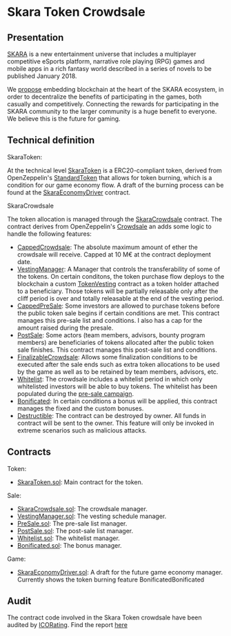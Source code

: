 # Skara Token Crowdsale

## Presentation

[SKARA](https://playskara.com/) is a new entertainment universe that includes a multiplayer competitive eSports platform, narrative role playing (RPG) games and mobile apps in a rich fantasy world described in a series of novels to be published January 2018.

We [propose](https://www.skaratoken.com/) embedding blockchain at the heart of the SKARA ecosystem, in order to decentralize the benefits of participating in the games, both casually and competitively. Connecting the rewards for participating in the SKARA community to the larger community is a huge benefit to everyone. We believe this is the future for gaming. 

## Technical definition

SkaraToken:

At the technical level [SkaraToken](contracts/SkaraToken.sol) is a ERC20-compliant token, derived from OpenZeppelin's [StandardToken](https://github.com/OpenZeppelin/zeppelin-solidity/blob/master/contracts/token/StandardToken.sol) that allows for token burning, which is a condition for our game economy flow. A draft of the burning process can be found at the [SkaraEconomyDriver](contracts/SkaraEconomyDriver.sol) contract.

SkaraCrowdsale

The token allocation is managed through the [SkaraCrowdsale](contracts/SkaraCrowdsale.sol) contract. The contract derives from OpenZeppelin's [Crowdsale](https://github.com/OpenZeppelin/zeppelin-solidity/blob/master/contracts/crowdsale/Crowdsale.sol) an adds some logic to handle the following features:

- [CappedCrowdsale](https://github.com/OpenZeppelin/zeppelin-solidity/blob/master/contracts/crowdsale/CappedCrowdsale.sol): The absolute maximum amount of ether the crowdsale will receive. Capped at 10 M€ at the contract deployment date.
- [VestingManager](contracts/VestingManager.sol): A Manager that controls the transferability of some of the tokens. On certain conditons, the token purchase flow deploys to the blockchain a custom [TokenVesting](https://github.com/OpenZeppelin/zeppelin-solidity/blob/master/contracts/token/TokenVesting.sol) contract as a token holder attached to a beneficiary. Those tokens will be partially releasable only after the cliff period is over and totally releasable at the end of the vesting period.
- [CappedPreSale](contracts/CappedPreSale.sol): Some investors are allowed to purchase tokens before the public token sale begins if certain conditions are met. This contract manages this pre-sale list and conditions. I also has a cap for the amount raised during the presale.
- [PostSale](contracts/PostSale.sol): Some actors (team members, advisors, bounty program members) are beneficiaries of tokens allocated after the public token sale finishes. This contract manages this post-sale list and conditions.
- [FinalizableCrowdsale](https://github.com/OpenZeppelin/zeppelin-solidity/blob/master/contracts/crowdsale/FinalizableCrowdsale.sol): Allows some finalization conditions to be executed after the sale ends such as extra token allocations to be used by the game as well as to be retained by team members, advisors, etc.
- [Whitelist](contracts/Whitelist.sol): The crowdsale includes a whitelist period in which only whitelisted investors will be able to buy tokens. The whitelist has been populated during the [pre-sale campaign](https://www.skaratoken.com/).
- [Bonificated](contracts/Bonificated.sol): In certain conditions a bonus will be applied, this contract manages the fixed and the custom bonuses.
- [Destructible](https://github.com/OpenZeppelin/zeppelin-solidity/blob/master/contracts/lifecycle/Destructible.sol): The contract can be destroyed by owner. All funds in contract will be sent to the owner. This feature will only be invoked in extreme scenarios such as malicious attacks.



## Contracts

Token:

- [SkaraToken.sol](/contracts/SkaraToken.sol): Main contract for the token. 


Sale:

- [SkaraCrowdsale.sol](contracts/SkaraCrowdsale.sol): The crowdsale manager.
- [VestingManager.sol](contracts/VestingManager.sol): The vesting schedule manager.
- [PreSale.sol](contracts/Presale.sol): The pre-sale list manager.
- [PostSale.sol](contracts/Presale.sol): The post-sale list manager.
- [Whitelist.sol](contracts/Whitelist.sol): The whitelist manager.
- [Bonificated.sol](contracts/Bonificated.sol): The bonus manager.

Game:
- [SkaraEconomyDriver.sol](contracts/SkaraEconomyDriver.sol): A draft for the future game economy manager. Currently shows the token burning feature
BonificatedBonificated

## Audit

The contract code involved in the Skara Token crowdsale have been audited by [ICORating](https://icorating.com/). Find the report [here](/audit/icorating_audit.txt)
